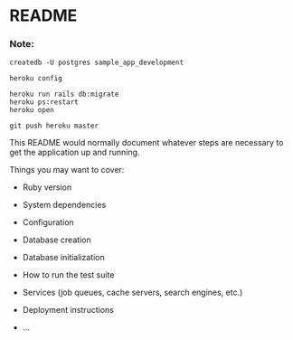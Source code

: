 # README


### Note:

```
createdb -U postgres sample_app_development
```

```
heroku config
```

```
heroku run rails db:migrate
heroku ps:restart
heroku open
```

```
git push heroku master
```



This README would normally document whatever steps are necessary to get the
application up and running.

Things you may want to cover:

* Ruby version

* System dependencies

* Configuration

* Database creation

* Database initialization

* How to run the test suite

* Services (job queues, cache servers, search engines, etc.)

* Deployment instructions

* ...
